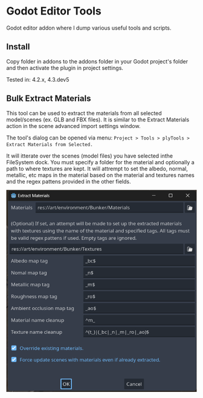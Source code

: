 # Godot Editor Tools

Godot editor addon where I dump various useful tools and scripts.

## Install

Copy folder in addons to the addons folder in your Godot project's folder and then activate the plugin in project settings.

Tested in: 4.2.x, 4.3.dev5

## Bulk Extract Materials

This tool can be used to extract the materials from all selected model/scenes (ex. GLB and FBX files). It is similar to the Extract Materials action in the scene advanced import settings window.

The tool's dialog can be opened via menu: `Project > Tools > plyTools > Extract Materials from Selected.`

It will itterate over the scenes (model files) you have selected inthe FileSystem dock.
You must specify a folder for the material and optionally a path to where textures are kept. It will attrempt to set the albedo, normal, metallic, etc maps in the material based on the material and textures names and the regex pattens provided in the other fields.

![sample](/img/extract_mats.png)




